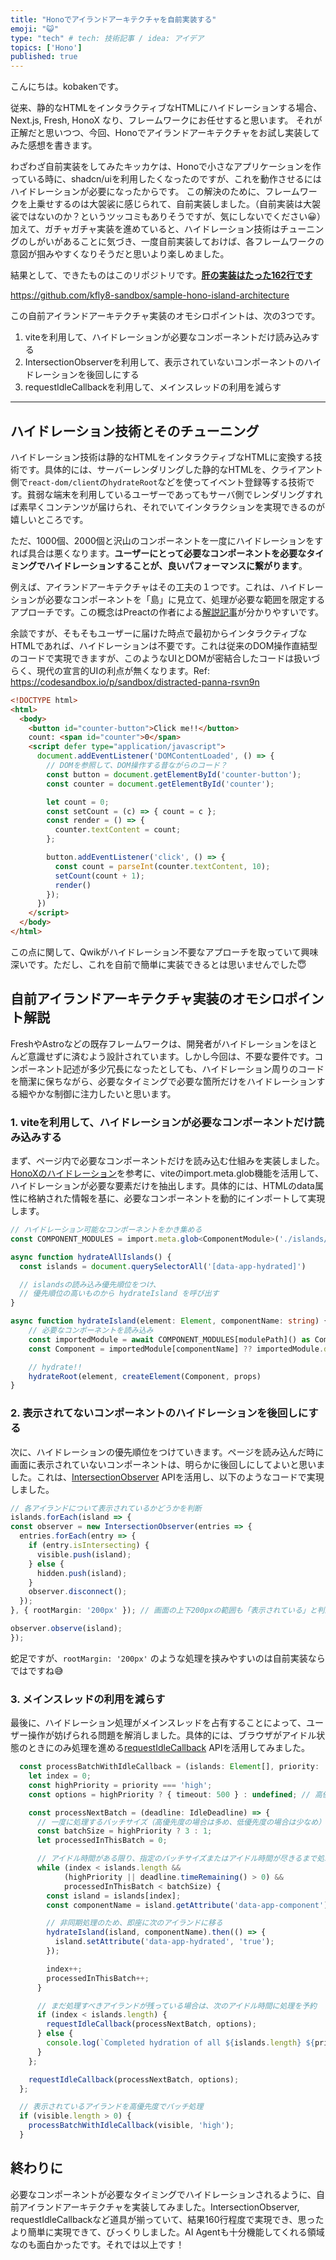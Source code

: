 ```yaml
---
title: "Honoでアイランドアーキテクチャを自前実装する"
emoji: "😺"
type: "tech" # tech: 技術記事 / idea: アイデア
topics: ['Hono']
published: true
---
```


こんにちは。kobakenです。

従来、静的なHTMLをインタラクティブなHTMLにハイドレーションする場合、Next.js, Fresh, HonoX なり、フレームワークにお任せすると思います。
それが正解だと思いつつ、今回、Honoでアイランドアーキテクチャをお試し実装してみた感想を書きます。

わざわざ自前実装をしてみたキッカケは、Honoで小さなアプリケーションを作っている時に、shadcn/uiを利用したくなったのですが、これを動作させるにはハイドレーションが必要になったからです。
この解決のために、フレームワークを上乗せするのは大袈裟に感じられて、自前実装しました。（自前実装は大袈裟ではないのか？というツッコミもありそうですが、気にしないでください😀）
加えて、ガチャガチャ実装を進めていると、ハイドレーション技術はチューニングのしがいがあることに気づき、一度自前実装しておけば、各フレームワークの意図が掴みやすくなりそうだと思いより楽しめました。

結果として、できたものはこのリポジトリです。**[肝の実装はたった162行です](https://github.com/kfly8-sandbox/sample-hono-island-architecture/blob/main/src/client.tsx)**

https://github.com/kfly8-sandbox/sample-hono-island-architecture

この自前アイランドアーキテクチャ実装のオモシロポイントは、次の3つです。

1. viteを利用して、ハイドレーションが必要なコンポーネントだけ読み込みする
2. IntersectionObserverを利用して、表示されていないコンポーネントのハイドレーションを後回しにする
3. requestIdleCallbackを利用して、メインスレッドの利用を減らす

---

## ハイドレーション技術とそのチューニング

ハイドレーション技術は静的なHTMLをインタラクティブなHTMLに変換する技術です。具体的には、サーバーレンダリングした静的なHTMLを、クライアント側で`react-dom/client`の`hydrateRoot`などを使ってイベント登録等する技術です。貧弱な端末を利用しているユーザーであってもサーバ側でレンダリングすれば素早くコンテンツが届けられ、それでいてインタラクションを実現できるのが嬉しいところです。

ただ、1000個、2000個と沢山のコンポーネントを一度にハイドレーションをすれば具合は悪くなります。**ユーザーにとって必要なコンポーネントを必要なタイミングでハイドレーションすることが、良いパフォーマンスに繋がります**。

例えば、アイランドアーキテクチャはその工夫の１つです。これは、ハイドレーションが必要なコンポーネントを「島」に見立て、処理が必要な範囲を限定するアプローチです。この概念はPreactの作者による[解説記事](https://jasonformat.com/islands-architecture/)が分かりやすいです。

余談ですが、そもそもユーザーに届けた時点で最初からインタラクティブなHTMLであれば、ハイドレーションは不要です。これは従来のDOM操作直結型のコードで実現できますが、このようなUIとDOMが密結合したコードは扱いづらく、現代の宣言的UIの利点が無くなります。Ref: https://codesandbox.io/p/sandbox/distracted-panna-rsvn9n

```html
<!DOCTYPE html>
<html>
  <body>
    <button id="counter-button">Click me!!</button>
    count: <span id="counter">0</span>
    <script defer type="application/javascript">
      document.addEventListener('DOMContentLoaded', () => {
        // DOMを参照して、DOM操作する昔ながらのコード？
        const button = document.getElementById('counter-button');
        const counter = document.getElementById('counter');

        let count = 0;
        const setCount = (c) => { count = c };
        const render = () => {
          counter.textContent = count;
        };

        button.addEventListener('click', () => {
          const count = parseInt(counter.textContent, 10);
          setCount(count + 1);
          render()
        });
      })
    </script>
  </body>
</html>
```

この点に関して、Qwikがハイドレーション不要なアプローチを取っていて興味深いです。ただし、これを自前で簡単に実装できるとは思いませんでした😇

## 自前アイランドアーキテクチャ実装のオモシロポイント解説

FreshやAstroなどの既存フレームワークは、開発者がハイドレーションをほとんど意識せずに済むよう設計されています。しかし今回は、不要な要件です。コンポーネント記述が多少冗長になったとしても、ハイドレーション周りのコードを簡潔に保ちながら、必要なタイミングで必要な箇所だけをハイドレーションする細やかな制御に注力したいと思います。

### 1. viteを利用して、ハイドレーションが必要なコンポーネントだけ読み込みする

まず、ページ内で必要なコンポーネントだけを読み込む仕組みを実装しました。[HonoXのハイドレーション](https://github.com/honojs/honox/blob/f03af559830a029abd125745236013535e4914c5/src/client/client.ts#L38)を参考に、viteのimport.meta.glob機能を活用して、ハイドレーションが必要な要素だけを抽出します。具体的には、HTMLのdata属性に格納された情報を基に、必要なコンポーネントを動的にインポートして実現します。

```typescript
// ハイドレーション可能なコンポーネントをかき集める
const COMPONENT_MODULES = import.meta.glob<ComponentModule>('./islands/*.tsx', { eager: false }) as GlobModules

async function hydrateAllIslands() {
  const islands = document.querySelectorAll('[data-app-hydrated]')

  // islandsの読み込み優先順位をつけ、
  // 優先順位の高いものから hydrateIsland を呼び出す
}

async function hydrateIsland(element: Element, componentName: string) {
    // 必要なコンポーネントを読み込み
    const importedModule = await COMPONENT_MODULES[modulePath]() as ComponentModule
    const Component = importedModule[componentName] ?? importedModule.default

    // hydrate!!
    hydrateRoot(element, createElement(Component, props)
}
```

### 2. 表示されてないコンポーネントのハイドレーションを後回しにする

次に、ハイドレーションの優先順位をつけていきます。ページを読み込んだ時に画面に表示されていないコンポーネントは、明らかに後回しにしてよいと思いました。これは、[IntersectionObserver](https://developer.mozilla.org/en-US/docs/Web/API/IntersectionObserver) APIを活用し、以下のようなコードで実現しました。

```typescript
// 各アイランドについて表示されているかどうかを判断
islands.forEach(island => {
const observer = new IntersectionObserver(entries => {
  entries.forEach(entry => {
    if (entry.isIntersecting) {
      visible.push(island);
    } else {
      hidden.push(island);
    }
    observer.disconnect();
  });
}, { rootMargin: '200px' }); // 画面の上下200pxの範囲も「表示されている」と判断

observer.observe(island);
});
```

蛇足ですが、`rootMargin: '200px'` のような処理を挟みやすいのは自前実装ならではですね😅

### 3. メインスレッドの利用を減らす

最後に、ハイドレーション処理がメインスレッドを占有することによって、ユーザー操作が妨げられる問題を解消しました。具体的には、ブラウザがアイドル状態のときにのみ処理を進める[requestIdleCallback](https://developer.mozilla.org/en-US/docs/Web/API/Window/requestIdleCallback) APIを活用してみました。

```typescript
  const processBatchWithIdleCallback = (islands: Element[], priority: 'high' | 'low') => {
    let index = 0;
    const highPriority = priority === 'high';
    const options = highPriority ? { timeout: 500 } : undefined; // 高優先度の場合はタイムアウト設定を短くする

    const processNextBatch = (deadline: IdleDeadline) => {
      // 一度に処理するバッチサイズ（高優先度の場合は多め、低優先度の場合は少なめ）
      const batchSize = highPriority ? 3 : 1;
      let processedInThisBatch = 0;

      // アイドル時間がある限り、指定のバッチサイズまたはアイドル時間が尽きるまで処理する
      while (index < islands.length &&
            (highPriority || deadline.timeRemaining() > 0) &&
            processedInThisBatch < batchSize) {
        const island = islands[index];
        const componentName = island.getAttribute('data-app-component')!;

        // 非同期処理のため、即座に次のアイランドに移る
        hydrateIsland(island, componentName).then(() => {
          island.setAttribute('data-app-hydrated', 'true');
        });

        index++;
        processedInThisBatch++;
      }

      // まだ処理すべきアイランドが残っている場合は、次のアイドル時間に処理を予約
      if (index < islands.length) {
        requestIdleCallback(processNextBatch, options);
      } else {
        console.log(`Completed hydration of all ${islands.length} ${priority} priority islands`);
      }
    };

    requestIdleCallback(processNextBatch, options);
  };

  // 表示されているアイランドを高優先度でバッチ処理
  if (visible.length > 0) {
    processBatchWithIdleCallback(visible, 'high');
  }
```

## 終わりに

必要なコンポーネントが必要なタイミングでハイドレーションされるように、自前アイランドアーキテクチャを実装してみました。IntersectionObserver, requestIdleCallbackなど道具が揃っていて、結果160行程度で実現でき、思ったより簡単に実現できて、びっくりしました。AI Agentも十分機能してくれる領域なのも面白かったです。それでは以上です！
